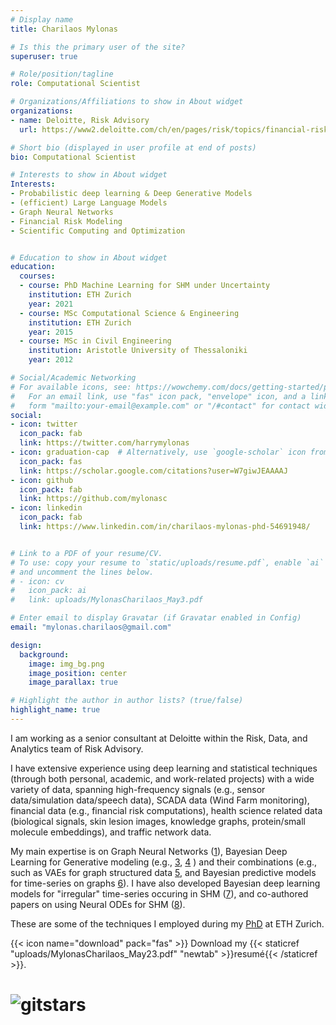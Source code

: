 ```yaml
---
# Display name
title: Charilaos Mylonas

# Is this the primary user of the site?
superuser: true

# Role/position/tagline
role: Computational Scientist 

# Organizations/Affiliations to show in About widget
organizations:
- name: Deloitte, Risk Advisory
  url: https://www2.deloitte.com/ch/en/pages/risk/topics/financial-risk.html?icid=nav2_financial-risk

# Short bio (displayed in user profile at end of posts)
bio: Computational Scientist

# Interests to show in About widget
Interests:
- Probabilistic deep learning & Deep Generative Models
- (efficient) Large Language Models
- Graph Neural Networks
- Financial Risk Modeling 
- Scientific Computing and Optimization


# Education to show in About widget
education:
  courses:
  - course: PhD Machine Learning for SHM under Uncertainty
    institution: ETH Zurich
    year: 2021 
  - course: MSc Computational Science & Engineering
    institution: ETH Zurich
    year: 2015
  - course: MSc in Civil Engineering
    institution: Aristotle University of Thessaloniki
    year: 2012

# Social/Academic Networking
# For available icons, see: https://wowchemy.com/docs/getting-started/page-builder/#icons
#   For an email link, use "fas" icon pack, "envelope" icon, and a link in the
#   form "mailto:your-email@example.com" or "/#contact" for contact widget.
social:
- icon: twitter
  icon_pack: fab
  link: https://twitter.com/harrymylonas
- icon: graduation-cap  # Alternatively, use `google-scholar` icon from `ai` icon pack
  icon_pack: fas
  link: https://scholar.google.com/citations?user=W7giwJEAAAAJ
- icon: github
  icon_pack: fab
  link: https://github.com/mylonasc
- icon: linkedin
  icon_pack: fab
  link: https://www.linkedin.com/in/charilaos-mylonas-phd-54691948/


# Link to a PDF of your resume/CV.
# To use: copy your resume to `static/uploads/resume.pdf`, enable `ai` icons in `params.toml`, 
# and uncomment the lines below.
# - icon: cv
#   icon_pack: ai
#   link: uploads/MylonasCharilaos_May3.pdf

# Enter email to display Gravatar (if Gravatar enabled in Config)
email: "mylonas.charilaos@gmail.com"

design:
  background: 
    image: img_bg.png
    image_position: center
    image_parallax: true

# Highlight the author in author lists? (true/false)
highlight_name: true
---
```


I am working as a senior consultant at Deloitte within the Risk, Data, and Analytics team of Risk Advisory. 

I have extensive experience using deep learning and statistical techniques (through both personal, academic, and work-related projects) with a wide variety of data, spanning high-frequency signals (e.g., sensor data/simulation data/speech data), SCADA data (Wind Farm monitoring), financial data (e.g., financial risk computations), health science related data (biological signals, skin lesion images, knowledge graphs, protein/small molecule embeddings), and traffic network data.

My main expertise is on Graph Neural Networks ([1](https://github.com/mylonasc/tf_gnns)), Bayesian Deep Learning for Generative modeling (e.g., [3](https://onlinelibrary.wiley.com/doi/full/10.1002/we.2621), [4](https://www.research-collection.ethz.ch/bitstream/handle/20.500.11850/385323/4/GeneGolubPoster.pdf) ) and their combinations (e.g., such as VAEs for graph structured data [5](https://arxiv.org/abs/2106.16049), and Bayesian predictive models for time-series on graphs [6](https://arxiv.org/abs/2012.06791)). I have also developed Bayesian deep learning models for "irregular" time-series occuring in SHM ([7](https://www.mdpi.com/1424-8220/21/19/6325)), and co-authored papers on using Neural ODEs for SHM ([8](https://www.sciencedirect.com/science/article/abs/pii/S0022460X21002686)). 

These are some of the techniques I employed during my [PhD](https://www.research-collection.ethz.ch/handle/20.500.11850/511551) at ETH Zurich. 

{{< icon name="download" pack="fas" >}} Download my {{< staticref "uploads/MylonasCharilaos_May23.pdf" "newtab" >}}resumé{{< /staticref >}}.

# ![gitstars](https://github-readme-stats.vercel.app/api?username=mylonasc&show_icons=true&theme=radical)

